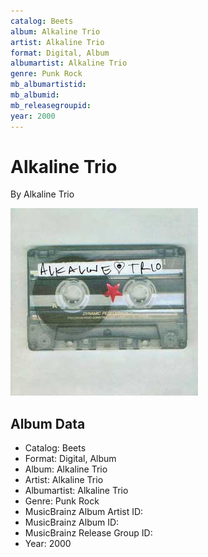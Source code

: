 ```yaml
---
catalog: Beets
album: Alkaline Trio
artist: Alkaline Trio
format: Digital, Album
albumartist: Alkaline Trio
genre: Punk Rock
mb_albumartistid: 
mb_albumid: 
mb_releasegroupid: 
year: 2000
---
```


# Alkaline Trio

By Alkaline Trio

![](../../assets/beetscovers/Alkaline_Trio-Alkaline_Trio.jpg)

## Album Data

- Catalog: Beets
- Format: Digital, Album
- Album: Alkaline Trio
- Artist: Alkaline Trio
- Albumartist: Alkaline Trio
- Genre: Punk Rock
- MusicBrainz Album Artist ID: 
- MusicBrainz Album ID: 
- MusicBrainz Release Group ID: 
- Year: 2000

